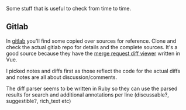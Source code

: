 Some stuff that is useful to check from time to time.

## Gitlab
In [gitlab](/gitlab) you'll find some copied over sources for reference.
Clone and check the actual gitlab repo for details and the complete sources. It's a good source because they have the [merge request diff viewer](https://docs.gitlab.com/ee/user/project/merge_requests/reviews/) written in Vue.

I picked notes and diffs first as those reflect the code for the actual diffs and notes are all about discussion/comments.

The diff parser seems to be written in Ruby so they can use the parsed results for search and additional annotations per line (discussable?, suggestible?, rich_text etc)
